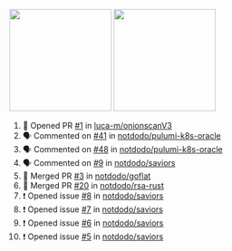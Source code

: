 <a href="https://github.com/notdodo"><img src="https://github-readme-stats.vercel.app/api?username=notdodo&count_private=true&theme=dark" height="180" /></a> <a href="https://github.com/notdodo"><img src="https://github-readme-stats.vercel.app/api/top-langs/?username=notdodo&langs_count=8&theme=dark&hide=tex,java,html,css&layout=compact" height="180" /></a>

<!--START_SECTION:activity-->
1. 💪 Opened PR [#1](https://github.com/luca-m/onionscanV3/pull/1) in [luca-m/onionscanV3](https://github.com/luca-m/onionscanV3)
2. 🗣 Commented on [#41](https://github.com/notdodo/pulumi-k8s-oracle/pull/41#issuecomment-1717037718) in [notdodo/pulumi-k8s-oracle](https://github.com/notdodo/pulumi-k8s-oracle)
3. 🗣 Commented on [#48](https://github.com/notdodo/pulumi-k8s-oracle/pull/48#issuecomment-1716522211) in [notdodo/pulumi-k8s-oracle](https://github.com/notdodo/pulumi-k8s-oracle)
4. 🗣 Commented on [#9](https://github.com/notdodo/saviors/issues/9#issuecomment-1716406729) in [notdodo/saviors](https://github.com/notdodo/saviors)
5. 🎉 Merged PR [#3](https://github.com/notdodo/goflat/pull/3) in [notdodo/goflat](https://github.com/notdodo/goflat)
6. 🎉 Merged PR [#20](https://github.com/notdodo/rsa-rust/pull/20) in [notdodo/rsa-rust](https://github.com/notdodo/rsa-rust)
7. ❗ Opened issue [#8](https://github.com/notdodo/saviors/issues/8) in [notdodo/saviors](https://github.com/notdodo/saviors)
8. ❗ Opened issue [#7](https://github.com/notdodo/saviors/issues/7) in [notdodo/saviors](https://github.com/notdodo/saviors)
9. ❗ Opened issue [#6](https://github.com/notdodo/saviors/issues/6) in [notdodo/saviors](https://github.com/notdodo/saviors)
10. ❗ Opened issue [#5](https://github.com/notdodo/saviors/issues/5) in [notdodo/saviors](https://github.com/notdodo/saviors)
<!--END_SECTION:activity-->
